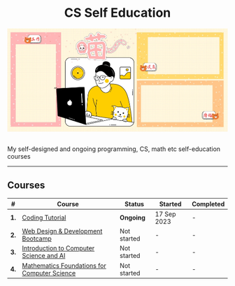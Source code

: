 <div align="center">
  <h1>CS Self Education</h1>
  <img src="banner.jpg" align="center"/>
  <br/><br/>
</div>

My self-designed and ongoing programming, CS, math etc self-education courses

---

## Courses

| # | Course | Status | Started | Completed |
| ----------- | ----------- | ----------- | ----------- | ----------- |
| **1.** | [Coding Tutorial](https://github.com/abeerration/Coding-Tutorial) | **Ongoing** | 17 Sep 2023 | - |
| **2.** | [Web Design & Development Bootcamp](https://github.com/abeerration/Web-Design-Development-Bootcamp) | Not started | - | - |
| **3.** | [Introduction to Computer Science and AI]() | Not started | - | - |
| **4.** | [Mathematics Foundations for Computer Science]() | Not started | - | - |
